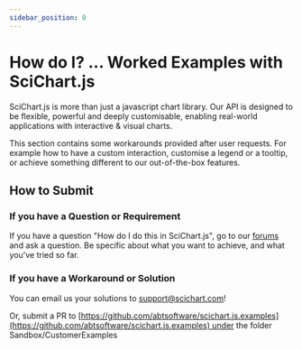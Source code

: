 ```yaml
---
sidebar_position: 0
---
```


# How do I? ... Worked Examples with SciChart.js

SciChart.js is more than just a javascript chart library. Our API is designed to be flexible, powerful and deeply customisable, enabling real-world applications with interactive & visual charts.

This section contains some workarounds provided after user requests. For example how to have a custom interaction, customise a legend or a tooltip, or achieve something different to our out-of-the-box features.

How to Submit
-------------

### If you have a Question or Requirement

If you have a question "How do I do this in SciChart.js", go to our [forums](https://www.scichart.com/questions/categories/js) and ask a question. Be specific about what you want to achieve, and what you've tried so far.

### If you have a Workaround or Solution

You can email us your solutions to [support@scichart.com](mailto:support@scichart.com)!

Or, submit a PR to [https://github.com/abtsoftware/scichart.js.examples](https://github.com/abtsoftware/scichart.js.examples) under the folder Sandbox/CustomerExamples
